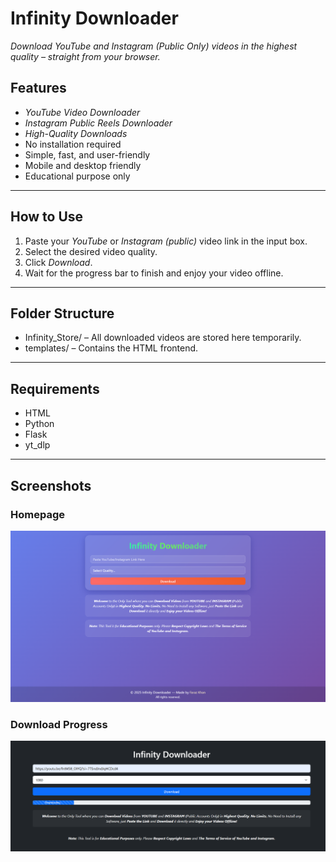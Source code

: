 # Infinity Downloader

*Download YouTube and Instagram (Public Only) videos in the highest quality – straight from your browser.*

## Features

- *YouTube Video Downloader*
- *Instagram Public Reels Downloader*
- *High-Quality Downloads*
- No installation required
- Simple, fast, and user-friendly
- Mobile and desktop friendly
- Educational purpose only

---

## How to Use

1. Paste your *YouTube* or *Instagram (public)* video link in the input box.
2. Select the desired video quality.
3. Click *Download*.
4. Wait for the progress bar to finish and enjoy your video offline.

---

## Folder Structure

- Infinity_Store/ – All downloaded videos are stored here temporarily.
- templates/ – Contains the HTML frontend.

---

## Requirements

- HTML
- Python
- Flask
- yt_dlp

---

## Screenshots

### Homepage

![Home Screenshot](screenshots/Screenshot1.png)


### Download Progress

![Progress Bar](screenshots/Screenshot3.png)

